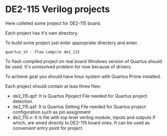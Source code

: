 # DE2-115 Verilog projects

Here colleted some project for DE2-115 board.

Each project has it's own directory.

To build some project just enter appropriate directory and enter.

  `quartus_sh --flow compile de2_115`

To flash compiled project on real board Windows version of Quartus should be used. It's unresolved problem for now because of drivers.

To achieve goal you should have linux system with Quartus Prime installed.

Each project should contain at leas three files:
  - de2_115.qpf: It is Quartus Ppoject File needed for Quartus project detection
  - de2_115.qsf: It is Quartus Setting FIle needed for Quartus project configuration such as pin assignment
  - de2_115.v: It is file with top level verilog module, inputs and outputs if which, are wired directly to DE2-115 board ones. It can be used as convenient entry point for project.
